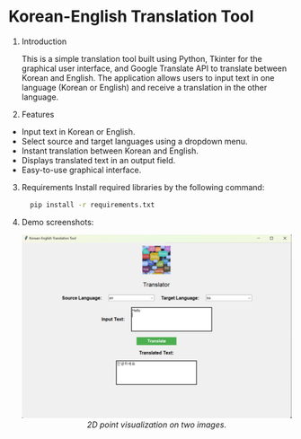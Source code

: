 # Korean-English Translation Tool

1. Introduction
   
   This is a simple translation tool built using Python, Tkinter for the graphical user interface, and Google Translate API to translate between Korean and English. The application allows users to input text in one language (Korean or English) and receive a translation in the other language.

3. Features
- Input text in Korean or English.
- Select source and target languages using a dropdown menu.
- Instant translation between Korean and English.
- Displays translated text in an output field.
- Easy-to-use graphical interface.

3. Requirements 
  Install required libraries by the following command:
    ```bash
      pip install -r requirements.txt

4. Demo screenshots:
   <p align='center'>
    <img width="600px" src="https://github.com/ncquy/sLLM-AutoBot/blob/main/img/deomo.png"/>
    <br/>
    <i> 2D point visualization on two images.</i>
  </p>
